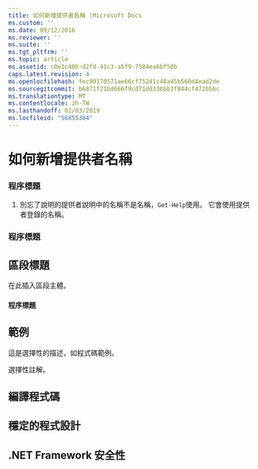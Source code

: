 ```yaml
---
title: 如何新增提供者名稱 |Microsoft Docs
ms.custom: ''
ms.date: 09/12/2016
ms.reviewer: ''
ms.suite: ''
ms.tgt_pltfrm: ''
ms.topic: article
ms.assetid: c0e1c40b-d2fd-41c3-a5f9-7584ea6bf50b
caps.latest.revision: 4
ms.openlocfilehash: fec90170571ae66cf75241c48a45b560d4ead2de
ms.sourcegitcommit: b6871f21bd666f9cd71dd336bb3f844cf472b56c
ms.translationtype: MT
ms.contentlocale: zh-TW
ms.lasthandoff: 02/03/2019
ms.locfileid: "56855384"
---
```

# <a name="how-to-add-the-provider-name"></a>如何新增提供者名稱

### <a name="procedure-title"></a>程序標題

1. 別忘了說明的提供者說明中的名稱不是名稱，`Get-Help`使用。 它會使用提供者登錄的名稱。

### <a name="procedure-title"></a>程序標題

## <a name="section-heading"></a>區段標題

 在此插入區段主體。

#### <a name="procedure-title"></a>程序標題

## <a name="example"></a>範例

 這是選擇性的描述，如程式碼範例。

<!-- TODO!!!: review snippet reference  [!CODE [Microsoft.Win32.RegistryKey#4](Microsoft.Win32.RegistryKey#4)]  -->

 選擇性註解。

## <a name="compiling-the-code"></a>編譯程式碼

## <a name="robust-programming"></a>穩定的程式設計

## <a name="net-framework-security"></a>.NET Framework 安全性